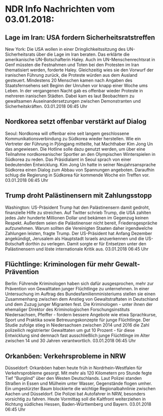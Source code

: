# NDR Info Nachrichten vom 03.01.2018:


## Lage im Iran: USA fordern Sicherheitsratstreffen
New York: Die USA wollen in einer Dringlichkeitssitzung des UN-Sicherheitsrats über die Lage im Iran beraten. Das erklärte die amerikanische UN-Botschafterin Haley. Auch im UN-Menschenrechtsrat in Genf müssten die Festnahmen und Toten bei den Protesten im Iran thematisiert werden, forderte Haley. Gleichzeitig wies sie den Vorwurf der iranischen Führung zurück, die Proteste würden aus dem Ausland gesteuert. Mindestens 20 Menschen kamen nach Angaben des Staatsfernsehens seit Beginn der Unruhen vor knapp einer Woche ums Leben. In der vergangenen Nacht gab es offenbar wieder Proteste in mehreren iranischen Städten. Dabei kam es laut Beobachtern zu gewaltsamen Auseinandersetzungen zwischen Demonstranten und Sicherheitskräften. 03.01.2018 06:45 Uhr 

## Nordkorea setzt offenbar verstärkt auf Dialog
Seoul: Nordkorea will offenbar eine seit langem geschlossene Kommunikationsverbindung zu Südkorea wieder herstellen. Wie ein Vertreter der Führung in Pjöngjang mitteilte, hat Machthaber Kim Jong Un das angewiesen. Die Hotline solle dazu genutzt werden, um über eine Teilnahme nordkoreanischer Sportler an den Olympischen Winterspielen in Südkorea zu reden. Das Präsidialamt in Seoul sprach von einer bedeutenden Entwicklung. Kim Jong Un hatte in seiner Neujahrsansprache Südkorea einen Dialog zum Abbau von Spannungen angeboten. Daraufhin schlug die Regierung in Südkorea für kommende Woche ein Treffen vor. 03.01.2018 06:45 Uhr 

## Trump droht Palästinensern mit Zahlungsstopp
Washington:    US-Präsident Trump hat den Palästinensern damit gedroht, finanzielle Hilfe zu streichen. Auf Twitter schrieb Trump, die USA zahlten jedes Jahr hunderte Millionen Dollar und bekämen im Gegenzug keinen Respekt. Außerdem seien die Palästinenser nicht bereit, Friedensgespräche aufzunehmen. Warum sollten die Vereinigten Staaten daher irgendwelche Zahlungen leisten, fragte Trump. Der US-Präsident hat Anfang Dezember angekündigt, Jerusalem als Hauptstadt Israels anzuerkennen und die US-Botschaft dorthin zu verlegen. Damit sorgte er für Entsetzen unter den Palästinensern und löste internationale Kritik aus. 03.01.2018 06:45 Uhr 

## Flüchtlinge: Kriminologen für mehr Gewalt-Prävention
Berlin:			Führende Kriminologen haben sich dafür ausgesprochen, mehr zur Prävention von Gewalttaten junger Flüchtlinge zu unternehmen. In einer Untersuchung im Auftrag des Bundesfamilienministeriums stellen sie einen Zusammenhang zwischen dem Anstieg von Gewaltstraftaten in Deutschland und dem Zuzug junger Migranten fest. Die Kriminologen - unter ihnen der ehemaliger Direktor des Kriminologischen Forschungsinstituts Niedersachsen, Pfeiffer - fordern bessere Angebote wie etwa Sprachkurse, Sport und Praktika sowie Betreuungskonzepte für junge Flüchtlinge. Der Studie zufolge stieg in Niedersachsen zwischen 2014 und 2016 die Zahl polizeilich registrierter Gewalttaten um gut 10 Prozent - für diese Entwicklung sind demnach fast ausschließlich junge Flüchtlinge im Alter zwischen 14 und 30 Jahren verantwortlich. 03.01.2018 06:45 Uhr 

## Orkanböen: Verkehrsprobleme in NRW
Düsseldorf:					 Orkanböen haben heute früh in Nordrhein-Westfalen für Verkehrsprobleme gesorgt. Mit mehr als 120 Kilometern pro Stunde fegte Tief "Burglind" über den Westen Deutschlands. Laut Polizei standen Straßen in Essen und Mülheim unter Wasser, Gegenstände flogen umher. Ein umgestürzter Baum blockierte die wichtige Regionalbahnlinie zwischen Aachen und Düsseldorf. Die Polizei bat Autofahrer in NRW, besonders vorsichtig zu fahren. Heute Vormittag soll die Kaltfront weiterziehen in Richtung südliches Hessen, Baden-Württemberg und Bayern. 03.01.2018 06:45 Uhr 
